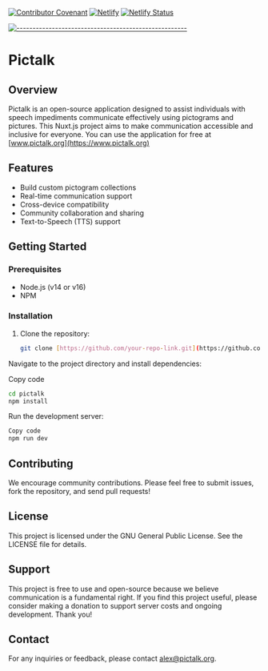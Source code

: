 <!-- ⚠️ This README has been generated from the file(s) "blueprint.md" ⚠️-->
[![Contributor Covenant](https://img.shields.io/badge/Contributor%20Covenant-2.1-4baaaa.svg)](code_of_conduct.md)
[![Netlify](https://www.netlify.com/img/global/badges/netlify-color-accent.svg)](https://www.netlify.com)
[![Netlify Status](https://api.netlify.com/api/v1/badges/4714cbe2-afae-4818-8829-478955883e93/deploy-status)](https://app.netlify.com/sites/cranky-keller-81f822/deploys)

[![-----------------------------------------------------](https://raw.githubusercontent.com/andreasbm/readme/master/assets/lines/colored.png)](#pictalk)

# Pictalk

## Overview

Pictalk is an open-source application designed to assist individuals with speech impediments communicate effectively using pictograms and pictures. This Nuxt.js project aims to make communication accessible and inclusive for everyone.
You can use the application for free at [www.pictalk.org](https://www.pictalk.org)

## Features

- Build custom pictogram collections
- Real-time communication support
- Cross-device compatibility
- Community collaboration and sharing
- Text-to-Speech (TTS) support

## Getting Started

### Prerequisites

- Node.js (v14 or v16)
- NPM

### Installation

1. Clone the repository:
   ```sh
   git clone [https://github.com/your-repo-link.git](https://github.com/Pictalk-speech-made-easy/pictalk-frontend.git)
Navigate to the project directory and install dependencies:

Copy code
```sh
cd pictalk
npm install
```

Run the development server:
```sh
Copy code
npm run dev
```
## Contributing
We encourage community contributions. Please feel free to submit issues, fork the repository, and send pull requests!

## License
This project is licensed under the GNU General Public License. See the LICENSE file for details.

## Support
This project is free to use and open-source because we believe communication is a fundamental right. If you find this project useful, please consider making a donation to support server costs and ongoing development. Thank you!

## Contact
For any inquiries or feedback, please contact [alex@pictalk.org](mailto:alex@pictalk.org).
